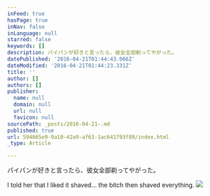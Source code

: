 ```yaml
---
inFeed: true
hasPage: true
inNav: false
inLanguage: null
starred: false
keywords: []
description: パイパンが好きと言ったら、彼女全部剃ってやがった。
datePublished: '2016-04-21T01:44:43.066Z'
dateModified: '2016-04-21T01:44:23.331Z'
title: ''
author: []
authors: []
publisher:
  name: null
  domain: null
  url: null
  favicon: null
sourcePath: _posts/2016-04-21-.md
published: true
url: 594065e9-9a10-42a9-af63-1ac641793f89/index.html
_type: Article

---
```

パイパンが好きと言ったら、彼女全部剃ってやがった。

I told her that I liked it shaved... the bitch then shaved everything. ![](https://the-grid-user-content.s3-us-west-2.amazonaws.com/e37b8c37-37b9-4c69-8bda-26d55d9c05d8.png)